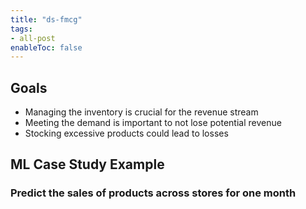 ```yaml
---
title: "ds-fmcg"
tags:
- all-post
enableToc: false
---
```


## Goals

- Managing the inventory is crucial for the revenue stream
- Meeting the demand is important to not lose potential revenue
- Stocking excessive products could lead to losses

## ML Case Study Example

### Predict the sales of products across stores for one month

